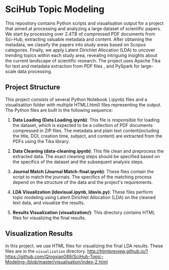 # SciHub Topic Modeling

This repository contains Python scripts and visualisation output for a project that aimed at processing and analyzing a large dataset of scientific papers. We start by processing over 2.4TB of compressed PDF documents from Sci-Hub, extracting valuable metadata and content. After obtaining the metadata, we classify the papers into study areas based on Scopus categories. Finally, we apply Latent Dirichlet Allocation (LDA) to uncover trending topics within each study area, revealing intriguing insights about the current landscape of scientific research. 
The project uses  Apache Tika for text and metadata extraction from PDF files , and PySpark for large-scale data processing.

## Project Structure

This project consists of several Python Notebook (.ipynb) files and a visualisatiion folder with multiple HTML(.html) files representing the output. The Python files are built in the following sequence:

1. **Data Loading (Data Loading.ipynb)**: This file is responsible for loading the dataset, which is expected to be a collection of PDF documents compressed in ZIP files. The metadata and plain text content(including the title, DOI, creation time, subject, and content) are extracted from the PDFs using the Tika library.

2. **Data Cleaning (data-cleaning.ipynb)**: This file clean and preprocess the extracted data. The exact cleaning steps should be specified based on the specifics of the dataset and the subsequent analysis steps.

3. **Journal Match (Journal Match-final.ipynb)**: These files contain the script to match the journals. The specifics of the matching process depend on the structure of the data and the project's requirements.

4. **LDA Visualization (ldavisual.ipynb, ldavis.py)**: These files perform topic modeling using Latent Dirichlet Allocation (LDA) on the cleaned text data, and visualize the results.

5. **Results Visualization (visualization/)**: This directory contains HTML files for visualizing the final results. 


## Visualization Results

In this project, we use HTML files for visualizing the final LDA results. These files are in the `visualization` directory. 
http://htmlpreview.github.io/?https://github.com/Qingxian089/SciHub-Topic-Modeling-/blob/master/visualisation/index-2.html
